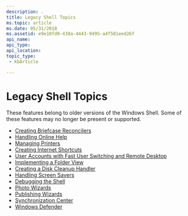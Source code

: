 ```yaml
---
description: .
title: Legacy Shell Topics
ms.topic: article
ms.date: 05/31/2018
ms.assetid: e9e10fd9-438a-4443-9495-a4f501eed26f
api_name: 
api_type: 
api_location: 
topic_type: 
 - kbArticle

---
```


# Legacy Shell Topics

These features belong to older versions of the Windows Shell. Some of these features may no longer be present or supported.

-   [Creating Briefcase Reconcilers](../lwef/briefcase-reconcilers.md)
-   [Handling Online Help](handling-online-help.md)
-   [Managing Printers](print.md)
-   [Creating Internet Shortcuts](../lwef/internet-shortcuts.md)
-   [User Accounts with Fast User Switching and Remote Desktop](fastuserswitching.md)
-   [Implementing a Folder View](../lwef/nse-folderview.md)
-   [Creating a Disk Cleanup Handler](../lwef/disk-cleanup.md)
-   [Handling Screen Savers](../lwef/screen-saver-library.md)
-   [Debugging the Shell](debugging-with-the-shell.md)
-   [Photo Wizards](../lwef/photo-wizards-bumper.md)
-   [Publishing Wizards](../lwef/publishing-wizards.md)
-   [Synchronization Center](synchronization-center-bumper.md)
-   [Windows Defender](../lwef/windows-defender-bumper.md)

 

 

